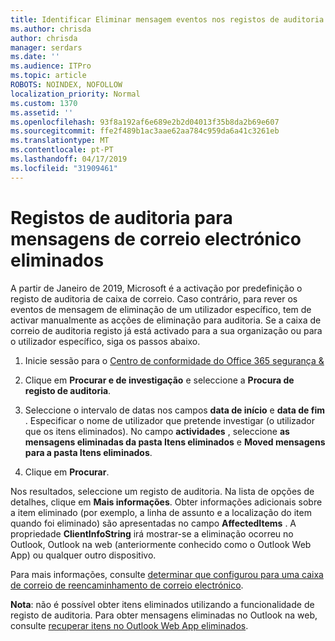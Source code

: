 ```yaml
---
title: Identificar Eliminar mensagem eventos nos registos de auditoria
ms.author: chrisda
author: chrisda
manager: serdars
ms.date: ''
ms.audience: ITPro
ms.topic: article
ROBOTS: NOINDEX, NOFOLLOW
localization_priority: Normal
ms.custom: 1370
ms.assetid: ''
ms.openlocfilehash: 93f8a192af6e689e2b2d04013f35b8da2b69e607
ms.sourcegitcommit: ffe2f489b1ac3aae62aa784c959da6a41c3261eb
ms.translationtype: MT
ms.contentlocale: pt-PT
ms.lasthandoff: 04/17/2019
ms.locfileid: "31909461"
---
```

# <a name="audit-logs-for-deleted-email-messages"></a>Registos de auditoria para mensagens de correio electrónico eliminados

A partir de Janeiro de 2019, Microsoft é a activação por predefinição o registo de auditoria de caixa de correio. Caso contrário, para rever os eventos de mensagem de eliminação de um utilizador específico, tem de activar manualmente as acções de eliminação para auditoria. Se a caixa de correio de auditoria registo já está activado para a sua organização ou para o utilizador específico, siga os passos abaixo.

1. Inicie sessão para o [Centro de conformidade do Office 365 segurança &](https://protection.office.com/)

2. Clique em **Procurar e de investigação** e seleccione a **Procura de registo de auditoria**.

3. Seleccione o intervalo de datas nos campos **data de início** e **data de fim** . Especificar o nome de utilizador que pretende investigar (o utilizador que os itens eliminados). No campo **actividades** , seleccione **as mensagens eliminadas da pasta Itens eliminados** e **Moved mensagens para a pasta Itens eliminados**.

4. Clique em **Procurar**.

Nos resultados, seleccione um registo de auditoria. Na lista de opções de detalhes, clique em **Mais informações**. Obter informações adicionais sobre a item eliminado (por exemplo, a linha de assunto e a localização do item quando foi eliminado) são apresentadas no campo **AffectedItems** . A propriedade **ClientInfoString** irá mostrar-se a eliminação ocorreu no Outlook, Outlook na web (anteriormente conhecido como o Outlook Web App) ou qualquer outro dispositivo.

Para mais informações, consulte [determinar que configurou para uma caixa de correio de reencaminhamento de correio electrónico](https://docs.microsoft.com/office365/securitycompliance/auditing-troubleshooting-scenarios#determining-if-a-user-deleted-email-items).

**Nota**: não é possível obter itens eliminados utilizando a funcionalidade de registo de auditoria. Para obter mensagens eliminadas no Outlook na web, consulte [recuperar itens no Outlook Web App eliminados](https://support.office.com/article/C3D8FC15-EEEF-4F1C-81DF-E27964B7EDD4).
